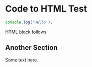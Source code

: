 # Code to HTML Test

```js
console.log('Hello');
```

<div>HTML block follows</div>

## Another Section

Some text here.
